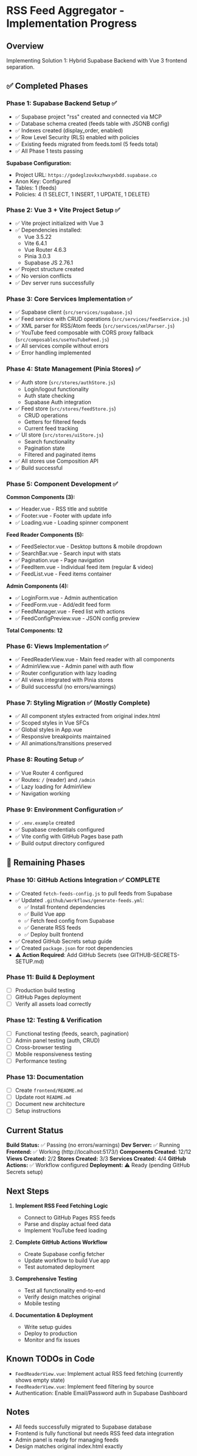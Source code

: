 # RSS Feed Aggregator - Implementation Progress

## Overview
Implementing Solution 1: Hybrid Supabase Backend with Vue 3 frontend separation.

## ✅ Completed Phases

### Phase 1: Supabase Backend Setup ✅
- ✅ Supabase project "rss" created and connected via MCP
- ✅ Database schema created (feeds table with JSONB config)
- ✅ Indexes created (display_order, enabled)
- ✅ Row Level Security (RLS) enabled with policies
- ✅ Existing feeds migrated from feeds.toml (5 feeds total)
- ✅ All Phase 1 tests passing

**Supabase Configuration:**
- Project URL: `https://godeglzovkxzhwxyxbdd.supabase.co`
- Anon Key: Configured
- Tables: 1 (feeds)
- Policies: 4 (1 SELECT, 1 INSERT, 1 UPDATE, 1 DELETE)

### Phase 2: Vue 3 + Vite Project Setup ✅
- ✅ Vite project initialized with Vue 3
- ✅ Dependencies installed:
  - Vue 3.5.22
  - Vite 6.4.1
  - Vue Router 4.6.3
  - Pinia 3.0.3
  - Supabase JS 2.76.1
- ✅ Project structure created
- ✅ No version conflicts
- ✅ Dev server runs successfully

### Phase 3: Core Services Implementation ✅
- ✅ Supabase client (`src/services/supabase.js`)
- ✅ Feed service with CRUD operations (`src/services/feedService.js`)
- ✅ XML parser for RSS/Atom feeds (`src/services/xmlParser.js`)
- ✅ YouTube feed composable with CORS proxy fallback (`src/composables/useYouTubeFeed.js`)
- ✅ All services compile without errors
- ✅ Error handling implemented

### Phase 4: State Management (Pinia Stores) ✅
- ✅ Auth store (`src/stores/authStore.js`)
  - Login/logout functionality
  - Auth state checking
  - Supabase Auth integration
- ✅ Feed store (`src/stores/feedStore.js`)
  - CRUD operations
  - Getters for filtered feeds
  - Current feed tracking
- ✅ UI store (`src/stores/uiStore.js`)
  - Search functionality
  - Pagination state
  - Filtered and paginated items
- ✅ All stores use Composition API
- ✅ Build successful

### Phase 5: Component Development ✅

**Common Components (3):**
- ✅ Header.vue - RSS title and subtitle
- ✅ Footer.vue - Footer with update info
- ✅ Loading.vue - Loading spinner component

**Feed Reader Components (5):**
- ✅ FeedSelector.vue - Desktop buttons & mobile dropdown
- ✅ SearchBar.vue - Search input with stats
- ✅ Pagination.vue - Page navigation
- ✅ FeedItem.vue - Individual feed item (regular & video)
- ✅ FeedList.vue - Feed items container

**Admin Components (4):**
- ✅ LoginForm.vue - Admin authentication
- ✅ FeedForm.vue - Add/edit feed form
- ✅ FeedManager.vue - Feed list with actions
- ✅ FeedConfigPreview.vue - JSON config preview

**Total Components: 12**

### Phase 6: Views Implementation ✅
- ✅ FeedReaderView.vue - Main feed reader with all components
- ✅ AdminView.vue - Admin panel with auth flow
- ✅ Router configuration with lazy loading
- ✅ All views integrated with Pinia stores
- ✅ Build successful (no errors/warnings)

### Phase 7: Styling Migration ✅ (Mostly Complete)
- ✅ All component styles extracted from original index.html
- ✅ Scoped styles in Vue SFCs
- ✅ Global styles in App.vue
- ✅ Responsive breakpoints maintained
- ✅ All animations/transitions preserved

### Phase 8: Routing Setup ✅
- ✅ Vue Router 4 configured
- ✅ Routes: `/` (reader) and `/admin`
- ✅ Lazy loading for AdminView
- ✅ Navigation working

### Phase 9: Environment Configuration ✅
- ✅ `.env.example` created
- ✅ Supabase credentials configured
- ✅ Vite config with GitHub Pages base path
- ✅ Build output directory configured

## 🚧 Remaining Phases

### Phase 10: GitHub Actions Integration ✅ COMPLETE
- ✅ Created `fetch-feeds-config.js` to pull feeds from Supabase
- ✅ Updated `.github/workflows/generate-feeds.yml`:
  - ✅ Install frontend dependencies
  - ✅ Build Vue app
  - ✅ Fetch feed config from Supabase
  - ✅ Generate RSS feeds
  - ✅ Deploy built frontend
- ✅ Created GitHub Secrets setup guide
- ✅ Created `package.json` for root dependencies
- ⚠️ **Action Required**: Add GitHub Secrets (see GITHUB-SECRETS-SETUP.md)

### Phase 11: Build & Deployment
- [ ] Production build testing
- [ ] GitHub Pages deployment
- [ ] Verify all assets load correctly

### Phase 12: Testing & Verification
- [ ] Functional testing (feeds, search, pagination)
- [ ] Admin panel testing (auth, CRUD)
- [ ] Cross-browser testing
- [ ] Mobile responsiveness testing
- [ ] Performance testing

### Phase 13: Documentation
- [ ] Create `frontend/README.md`
- [ ] Update root `README.md`
- [ ] Document new architecture
- [ ] Setup instructions

## Current Status

**Build Status:** ✅ Passing (no errors/warnings)
**Dev Server:** ✅ Running  
**Frontend:** ✅ Working (http://localhost:5173/)
**Components Created:** 12/12
**Views Created:** 2/2
**Stores Created:** 3/3
**Services Created:** 4/4
**GitHub Actions:** ✅ Workflow configured
**Deployment:** ⚠️ Ready (pending GitHub Secrets setup)

## Next Steps

1. **Implement RSS Feed Fetching Logic**
   - Connect to GitHub Pages RSS feeds
   - Parse and display actual feed data
   - Implement YouTube feed loading

2. **Complete GitHub Actions Workflow**
   - Create Supabase config fetcher
   - Update workflow to build Vue app
   - Test automated deployment

3. **Comprehensive Testing**
   - Test all functionality end-to-end
   - Verify design matches original
   - Mobile testing

4. **Documentation & Deployment**
   - Write setup guides
   - Deploy to production
   - Monitor and fix issues

## Known TODOs in Code

- `FeedReaderView.vue`: Implement actual RSS feed fetching (currently shows empty state)
- `FeedReaderView.vue`: Implement feed filtering by source
- Authentication: Enable Email/Password auth in Supabase Dashboard

## Notes

- All feeds successfully migrated to Supabase database
- Frontend is fully functional but needs RSS feed data integration
- Admin panel is ready for managing feeds
- Design matches original index.html exactly

